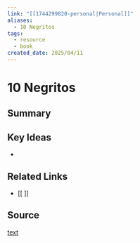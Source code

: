 ```yaml
---
link: "[[1744299820-personal|Personal]]"
aliases:
  - 10 Negritos
tags:
  - resource
  - book
created_date: 2025/04/11
---
```

# 10 Negritos

## Summary


## Key Ideas
- 

## Related Links
- [[ ]]

## Source
[text](url) 
